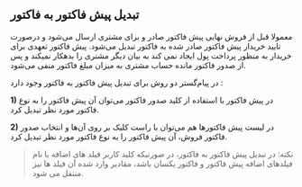 ## تبدیل پیش فاکتور به فاکتور 

معمولا قبل از فروش نهایی پیش فاکتور صادر و برای مشتری ارسال می‌شود و درصورت تایید خریدار پیش فاکتور صادر شده به فاکتور  تبدیل می‌شود. پیش فاکتور تعهدی برای خریدار به منظور پرداخت پول ایجاد نمی کند به بیان دیگر مشتری را بدهکار نمیکند و پس از صدور فاکتور مانده حساب مشتری به میزان مبلغ فاکتور منفی می‌شود. 

در پیام‌گستر دو روش برای تبدیل پیش فاکتور به فاکتور وجود دارد :

**1)**	در پیش فاکتور با استفاده از کلید صدور فاکتور می‌توان آن پیش فاکتور را به نوع فاکتور مورد نظر تبدیل کرد.

**2)**	در لیست پیش فاکتورها هم می‌توان با راست کلیک بر روی آن‌ها و انتخاب صدور فاکتور فروش، آن پیش فاکتور را به نوع فاکتور مورد نظر تبدیل کرد.

> نکته: در تبدیل پیش فاکتور به فاکتور، در صورتیکه کلید کاربر فیلد های اضافه یا نام فیلدهای اضافه پیش فاکتور و فاکتور یکسان باشد، مقادیر وارد شده آن فیلد ها نیز منتقل می شود.  
